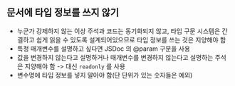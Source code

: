 ## 문서에 타입 정보를 쓰지 않기

- 누군가 강제하지 않는 이상 주석과 코드는 동기화되지 않고, 타입 구문 시스템은 간결하고 쉽게 읽을 수 있도록 설계되어있으므로 타입 정보를 쓰는 것은 지양해야 함
- 특정 매개변수를 설명하고 싶다면 JSDoc 의 @param 구문을 사용
- 값을 변경하지 않는다고 설명하거나 매개변수를 변경하지 않는다고 설명하는 주석은 지양해야 함 -> 대신 `readonly` 를 사용
- 변수명에 타입 정보를 넣지 말아야 함(단 단위가 있는 숫자들은 예외)
